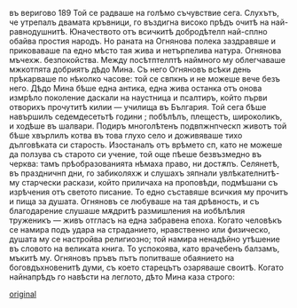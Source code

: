 ﻿въ веригово	189
Той се радваше на голѣмо съчувствие сега. Слухътъ, че утрепалъ двамата кръвници, го въздигна високо прѣдъ очитѣ на най-равнодушнитѣ. Юначеството отъ всичкитѣ добродѣтелп най-сплно обайва простия народъ.
Но раната на Огнянова полека заздравяше и приковаваше па едно мѣсто тая жива и нетърпелива натура. Огнянова мъчехж. безпокойства. Между посѣтптелптѣ наймного му облегчаваше мжкотпята добриятъ дѣдо Мина. Съ него Огняновъ всѣки день прѣкарваше по нѣколко часове: той се свпкнъ и не можеше вече безъ него. Дѣдо Мина бѣше една антика, една жива останка отъ онова измрѣло поколение даскали на наустница и псалтиръ, който първи отворихъ прочутитѣ килии — училища въ България. Той сега бѣше навършилъ седемдесетьтѣ години ; побѣлѣлъ, плещестъ, широколикъ, и ходѣше въ шалвари. Подиръ многолѣтенъ подвпжнпческп животъ той бѣше хвърлилъ котва въ това глухо село и доживяваше тихо дълговѣката си старость. Изостаналъ отъ врѣмето сп, като не можеше да ползува съ старото си учение, той още пѣеше безвъзмедно въ черква: тамъ прѣобразованията нѣмаха право, ни достѫпъ. Селянетѣ, въ праздничнп дни, го забиколяхж и слушахъ зяпнали увлѣкателнитѣ- му старчески раскази, който приличаха на проповѣди, подмѣшани съ изрѣчения отъ светото писание. То едно съставяше всичкия му прочитъ и пища за душата. Огняновъ се любуваше на тая дрѣвность, и съ благодарение слушаше мѫдритѣ размишления на иобѣлѣлия труженикъ — живъ отгласъ на една забравена епоха. Когато человѣкъ се намира подъ удара на страданието, нравственно или физическо, душата му се настройва религиозно; той намира ненадѣйно утѣшение въ словото на великата книга. То успокоява, като врачебенъ балзамъ, мъкитѣ му. Огняновъ пръвъ пътъ попитваше обаянието на боговдъхновенитѣ думи, съ което старецътъ озаряваше своитѣ. Когато найнапрѣдъ го навѣсти на леглото, дѣто Мина каза строго:

[original](images/214.jpg)